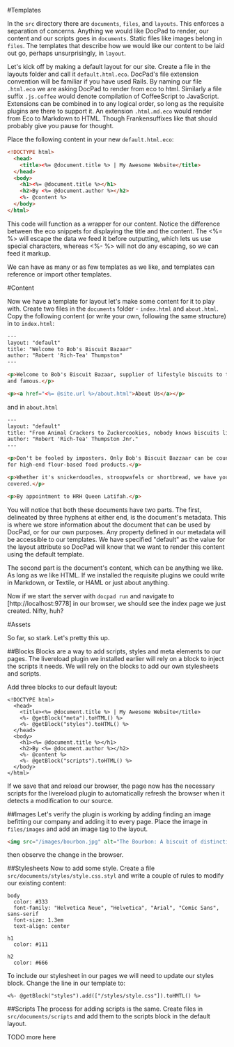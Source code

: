 #Templates

In the `src` directory there are `documents`, `files`, and `layouts`. This
enforces a separation of concerns. Anything we would like DocPad to render, our content and our scripts goes in `documents`. Static files like images belong in `files`. The templates that describe how we would like our content to be laid out go, perhaps unsurprisingly, in `layout`.

Let's kick off by making a default layout for our site. Create a file in the
layouts folder and call it `default.html.eco`. DocPad's file extension convention
will be familiar if you have used Rails. By naming our file `.html.eco` we are
asking DocPad to render from eco to html. Similarly a file suffix `.js.coffee`
would denote compilation of CoffeeScript to JavaScript. Extensions can be
combined in to any logical order, so long as the requisite plugins are there to
support it. An extension `.html.md.eco` would render from Eco to Markdown to
HTML. Though Frankensuffixes like that should probably give you pause for
thought.

Place the following content in your new `default.html.eco`:

```html
<!DOCTYPE html>
  <head>
    <title><%= @document.title %> | My Awesome Website</title>
  </head>
  <body>
    <h1><%= @document.title %></h1>
    <h2>By <%= @document.author %></h2>
    <%- @content %>
  </body>
</html>
```

This code will function as a wrapper for our content. Notice the difference between the eco snippets for displaying the title and the content. The <%= %> will escape the data we feed it before outputting, which lets us use special characters, whereas <%- %> will not do any escaping, so we can feed it markup.

We can have as many or as few templates as we like, and templates can reference or import other templates. 

#Content

Now we have a template for layout let's make some content for it to play with.
Create two files in the `documents` folder - `index.html` and `about.html`.
Copy the following content (or write your own, following the same structure) in
to `index.html`:

```html
---
layout: "default"
title: "Welcome to Bob's Biscuit Bazaar"
author: "Robert 'Rich-Tea' Thumpston"
---

<p>Welcome to Bob's Biscuit Bazaar, supplier of lifestyle biscuits to the rich
and famous.</p>

<p><a href="<%= @site.url %>/about.html">About Us</a></p>
```

and in `about.html`
```html
---
layout: "default"
title: "From Animal Crackers to Zuckercookies, nobody knows biscuits like we knows biscuits."
author: "Robert 'Rich-Tea' Thumpston Jnr."
---

<p>Don't be fooled by imposters. Only Bob's Biscuit Bazzaar can be counted on
for high-end flour-based food products.</p>

<p>Whether it's snickerdoodles, stroopwafels or shortbread, we have you
covered.</p>

<p>By appointment to HRH Queen Latifah.</p>

```

You will notice that both these documents have two parts. The first, delineated
by three hyphens at either end, is the document's metadata. This is where we
store information about the document that can be used by DocPad, or for our own purposes. Any property defined in our metadata will be accessible to our templates. We have specified "default" as the value for the layout attribute so DocPad will know that we want to render this content using the default template.

The second part is the document's content, which can be anything we like.
As long as we like HTML. If we installed the requisite plugins we could write in
Markdown, or Textile, or HAML or just about anything. 


Now if we start the server with `docpad run` and navigate to [http://localhost:9778] in our browser, we should see the index page we just created. Nifty, huh?


#Assets

So far, so stark. Let's pretty this up.

##Blocks
Blocks are a way to add scripts, styles and meta elements
to our pages. The livereload plugin we installed earlier will rely on a block to
inject the scripts it needs. We will rely on the blocks to add our own
stylesheets and scripts.

Add three blocks to our default layout:
```
<!DOCTYPE html>
  <head>
    <title><%= @document.title %> | My Awesome Website</title>
    <%- @getBlock("meta").toHTML() %>
    <%- @getBlock("styles").toHTML() %>
  </head>
  <body>
    <h1><%= @document.title %></h1>
    <h2>By <%= @document.author %></h2>
    <%- @content %>
    <%- @getBlock("scripts").toHTML() %>
  </body>
</html>
```

If we save that and reload our browser, the page now has the necessary scripts
for the livereload plugin to automatically refresh the browser when it detects a modification to our source. 

##Images
Let's verify the plugin is working by adding finding an image befitting our company and adding it to every page. Place the image in `files/images` and add an image tag to
the layout.
```html
<img src="/images/bourbon.jpg" alt="The Bourbon: A biscuit of distinction." />
```
then observe the change in the browser.

##Stylesheets
Now to add some style. Create a file `src/documents/styles/style.css.styl` and
write a couple of rules to modify our existing content:
```
body
  color: #333
  font-family: "Helvetica Neue", "Helvetica", "Arial", "Comic Sans", sans-serif
  font-size: 1.3em
  text-align: center

h1
  color: #111

h2
  color: #666
```

To include our stylesheet in our pages we will need to update our styles block. Change the line in our template to:
```
<%- @getBlock("styles").add(["/styles/style.css"]).toHMTL() %>
```

##Scripts
The process for adding scripts is the same. Create files in `src/documents/scripts` and add them to the scripts block in the default layout.

TODO more here

